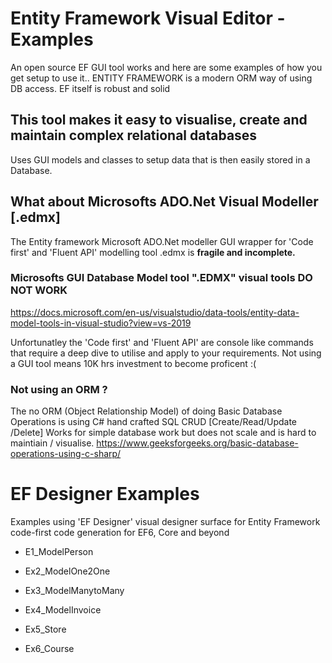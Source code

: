 # Entity Framework Visual Editor - Examples
An open source EF GUI tool works and here are some examples of how you get setup to use it..
ENTITY FRAMEWORK is a modern ORM way of using DB access.  EF itself is robust and solid

## This tool makes it easy to visualise, create and maintain complex relational databases
Uses GUI models and classes to setup data that is then easily stored in a Database.

## What about Microsofts ADO.Net Visual Modeller [.edmx]
The Entity framework Microsoft ADO.Net modeller GUI wrapper for 'Code first' and 'Fluent API' modelling tool .edmx is **fragile and incomplete.**

### Microsofts GUI Database Model tool ".EDMX" visual tools DO NOT WORK
https://docs.microsoft.com/en-us/visualstudio/data-tools/entity-data-model-tools-in-visual-studio?view=vs-2019

Unfortunatley the 'Code first' and 'Fluent API' are console like commands that require a deep dive to utilise and apply to your requirements.
Not using a GUI tool means 10K hrs investment to become proficent :(


###  Not using an ORM ? 
   The no ORM (Object Relationship Model) of doing Basic Database Operations is using C# hand crafted SQL CRUD [Create/Read/Update /Delete]
   Works for simple database work but does not scale and is hard to maintiain / visualise.
   https://www.geeksforgeeks.org/basic-database-operations-using-c-sharp/
  

# EF Designer Examples
Examples using 'EF Designer' visual designer surface for Entity Framework code-first code generation for EF6, Core and beyond

- E1_ModelPerson

- Ex2_ModelOne2One

- Ex3_ModelManytoMany

- Ex4_ModelInvoice

- Ex5_Store

- Ex6_Course
